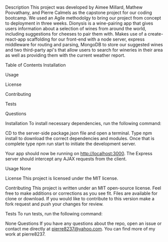 

Description
This project was developed by Aimee Millard, Mathew Poovathany, and Pierre Calmels as the capstone project for our coding bootcamp. We used an Agile methodolgy to bring our project from concept to deployment in three weeks. Dionysis is a wine-pairing app that gives users information about a selection of wines from around the world, including suggestions for cheeses to pair them with. Makes use of a create-react-app scaffolding for our front-end with a node server, express middleware for routing and parsing, MongoDB to store our suggested wines and two third-party api's that allow users to search for wineries in their area as well as providing them with the current weather report. 

Table of Contents
Installation

Usage

License

Contributing

Tests

Questions

Installation
To install necessary dependencies, run the following command:

CD to the server-side package.json file and open a terminal. Type npm install to download the correct dependencies and modules. Once that is complete type npm run start to initiate the development server.

Your app should now be running on <http://localhost:3000>. The Express server should intercept any AJAX requests from the client.


Usage
None

License
This project is licensed under the MIT license.

Contributing
This project is written under an MIT open-source license. Feel free to make additions or corrections as you see fit. Files are available for clone or download. If you would like to contribute to this version make a fork request and push your changes for review.

Tests
To run tests, run the following command:

None
Questions
If you have any questions about the repo, open an issue or contact me directly at pierre8237@yahoo.com. You can find more of my work at pierre8237.

